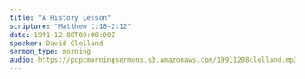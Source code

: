 ```yaml
---
title: "A History Lesson"
scripture: "Matthew 1:18-2:12"
date: 1991-12-08T00:00:00Z
speaker: David Clelland
sermon_type: morning
audio: https://pcpcmorningsermons.s3.amazonaws.com/19911208clelland.mp3 
---
```



